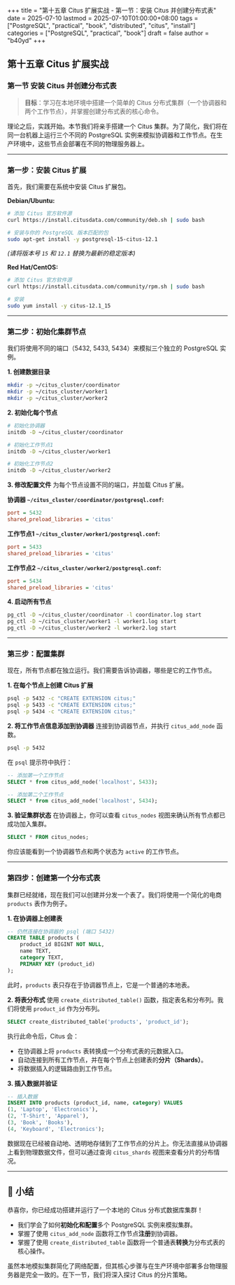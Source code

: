 +++
title = "第十五章 Citus 扩展实战 - 第一节：安装 Citus 并创建分布式表"
date = 2025-07-10
lastmod = 2025-07-10T01:00:00+08:00
tags = ["PostgreSQL", "practical", "book", "distributed", "citus", "install"]
categories = ["PostgreSQL", "practical", "book"]
draft = false
author = "b40yd"
+++

## 第十五章 Citus 扩展实战
### 第一节 安装 Citus 并创建分布式表

> **目标**：学习在本地环境中搭建一个简单的 Citus 分布式集群（一个协调器和两个工作节点），并掌握创建分布式表的核心命令。

理论之后，实践开始。本节我们将亲手搭建一个 Citus 集群。为了简化，我们将在同一台机器上运行三个不同的 PostgreSQL 实例来模拟协调器和工作节点。在生产环境中，这些节点会部署在不同的物理服务器上。

---

### 第一步：安装 Citus 扩展

首先，我们需要在系统中安装 Citus 扩展包。

**Debian/Ubuntu:**
```bash
# 添加 Citus 官方软件源
curl https://install.citusdata.com/community/deb.sh | sudo bash

# 安装与你的 PostgreSQL 版本匹配的包
sudo apt-get install -y postgresql-15-citus-12.1
```
*(请将版本号 `15` 和 `12.1` 替换为最新的稳定版本)*

**Red Hat/CentOS:**
```bash
# 添加 Citus 官方软件源
curl https://install.citusdata.com/community/rpm.sh | sudo bash

# 安装
sudo yum install -y citus-12.1_15
```

---

### 第二步：初始化集群节点

我们将使用不同的端口（5432, 5433, 5434）来模拟三个独立的 PostgreSQL 实例。

**1. 创建数据目录**
```bash
mkdir -p ~/citus_cluster/coordinator
mkdir -p ~/citus_cluster/worker1
mkdir -p ~/citus_cluster/worker2
```

**2. 初始化每个节点**
```bash
# 初始化协调器
initdb -D ~/citus_cluster/coordinator

# 初始化工作节点1
initdb -D ~/citus_cluster/worker1

# 初始化工作节点2
initdb -D ~/citus_cluster/worker2
```

**3. 修改配置文件**
为每个节点设置不同的端口，并加载 Citus 扩展。

**协调器 `~/citus_cluster/coordinator/postgresql.conf`:**
```ini
port = 5432
shared_preload_libraries = 'citus'
```

**工作节点1 `~/citus_cluster/worker1/postgresql.conf`:**
```ini
port = 5433
shared_preload_libraries = 'citus'
```

**工作节点2 `~/citus_cluster/worker2/postgresql.conf`:**
```ini
port = 5434
shared_preload_libraries = 'citus'
```

**4. 启动所有节点**
```bash
pg_ctl -D ~/citus_cluster/coordinator -l coordinator.log start
pg_ctl -D ~/citus_cluster/worker1 -l worker1.log start
pg_ctl -D ~/citus_cluster/worker2 -l worker2.log start
```

---

### 第三步：配置集群

现在，所有节点都在独立运行。我们需要告诉协调器，哪些是它的工作节点。

**1. 在每个节点上创建 Citus 扩展**
```bash
psql -p 5432 -c "CREATE EXTENSION citus;"
psql -p 5433 -c "CREATE EXTENSION citus;"
psql -p 5434 -c "CREATE EXTENSION citus;"
```

**2. 将工作节点信息添加到协调器**
连接到协调器节点，并执行 `citus_add_node` 函数。
```bash
psql -p 5432
```
在 `psql` 提示符中执行：
```sql
-- 添加第一个工作节点
SELECT * from citus_add_node('localhost', 5433);

-- 添加第二个工作节点
SELECT * from citus_add_node('localhost', 5434);
```

**3. 验证集群状态**
在协调器上，你可以查看 `citus_nodes` 视图来确认所有节点都已成功加入集群。
```sql
SELECT * FROM citus_nodes;
```
你应该能看到一个协调器节点和两个状态为 `active` 的工作节点。

---

### 第四步：创建第一个分布式表

集群已经就绪，现在我们可以创建并分发一个表了。我们将使用一个简化的电商 `products` 表作为例子。

**1. 在协调器上创建表**
```sql
-- 仍然连接在协调器的 psql (端口 5432)
CREATE TABLE products (
    product_id BIGINT NOT NULL,
    name TEXT,
    category TEXT,
    PRIMARY KEY (product_id)
);
```
此时，`products` 表只存在于协调器节点上，它是一个普通的本地表。

**2. 将表分布式**
使用 `create_distributed_table()` 函数，指定表名和分布列。我们将使用 `product_id` 作为分布列。
```sql
SELECT create_distributed_table('products', 'product_id');
```
执行此命令后，Citus 会：
-   在协调器上将 `products` 表转换成一个分布式表的元数据入口。
-   自动连接到所有工作节点，并在每个节点上创建表的**分片（Shards）**。
-   将数据插入的逻辑路由到工作节点。

**3. 插入数据并验证**
```sql
-- 插入数据
INSERT INTO products (product_id, name, category) VALUES
(1, 'Laptop', 'Electronics'),
(2, 'T-Shirt', 'Apparel'),
(3, 'Book', 'Books'),
(4, 'Keyboard', 'Electronics');
```
数据现在已经被自动地、透明地存储到了工作节点的分片上。你无法直接从协调器上看到物理数据文件，但可以通过查询 `citus_shards` 视图来查看分片的分布情况。

---

## 📌 小结

恭喜你，你已经成功搭建并运行了一个本地的 Citus 分布式数据库集群！
-   我们学会了如何**初始化和配置**多个 PostgreSQL 实例来模拟集群。
-   掌握了使用 `citus_add_node` 函数将工作节点**注册**到协调器。
-   掌握了使用 `create_distributed_table` 函数将一个普通表**转换**为分布式表的核心操作。

虽然本地模拟集群简化了网络配置，但其核心步骤与在生产环境中部署多台物理服务器是完全一致的。在下一节，我们将深入探讨 Citus 的分片策略。
